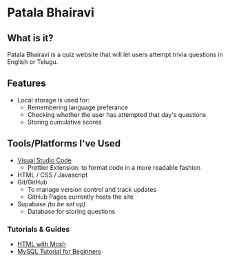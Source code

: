 # Patala Bhairavi

## What is it?

Patala Bhairavi is a quiz website that will let users attempt trivia questions in English or Telugu.

## Features

- Local storage is used for:
  - Remembering language preferance
  - Checking whether the user has attempted that day's questions
  - Storing cumulative scores

## Tools/Platforms I've Used

- [Visual Studio Code](https://code.visualstudio.com/)
  - Prettier Extension: to format code in a more readable fashion
- HTML / CSS / Javascript
- Git/GitHub
  - To manage version control and track updates
  - GitHub Pages currently hosts the site
- Supabase *(to be set up)*
  - Database for storing questions

### Tutorials & Guides

- [HTML with Mosh](https://www.youtube.com/watch?v=qz0aGYrrlhU)
- [MySQL Tutorial for Beginners](https://www.youtube.com/watch?v=7S_tz1z_5bA)
